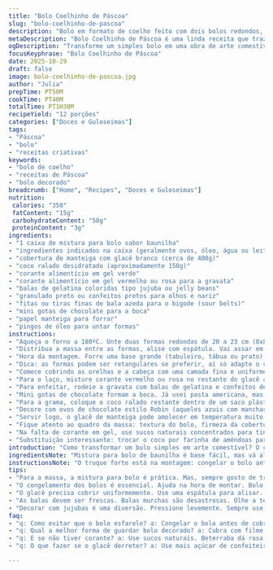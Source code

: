 ```yaml
---
title: "Bolo Coelhinho de Páscoa"
slug: "bolo-coelhinho-de-pascoa"
description: "Bolo em formato de coelho feito com dois bolos redondos, cobertura de coco ralado e glacê colorido. Decoração com balas, jujubas e confeitos para criar orelhas, olhos, nariz, laço e bigodes, com grama de coco tingida de verde. Receita com dicas para facilitar a montagem, truques para texturas e opções para substituir ingredientes comuns na Páscoa."
metaDescription: "Bolo Coelhinho de Páscoa é uma linda receita que traz diversão na Páscoa e encanta com texturas e sabores."
ogDescription: "Transforme um simples bolo em uma obra de arte comestível nesta Páscoa com nosso Bolo Coelhinho de Páscoa."
focusKeyphrase: "Bolo Coelhinho de Páscoa"
date: 2025-10-29
draft: false
image: bolo-coelhinho-de-pascoa.jpg
author: "Julia"
prepTime: PT50M
cookTime: PT40M
totalTime: PT1H30M
recipeYield: "12 porções"
categories: ["Doces e Guloseimas"]
tags:
- "Páscoa"
- "bolo"
- "receitas criativas"
keywords:
- "bolo de coelho"
- "receitas de Páscoa"
- "bolo decorado"
breadcrumb: ["Home", "Recipes", "Doces e Guloseimas"]
nutrition: 
 calories: "350"
 fatContent: "15g"
 carbohydrateContent: "50g"
 proteinContent: "3g"
ingredients:
- "1 caixa de mistura para bolo sabor baunilha"
- "ingredientes indicados na caixa (geralmente ovos, óleo, água ou leite)"
- "cobertura de manteiga com glacê branco (cerca de 400g)"
- "coco ralado desidratado (aproximadamente 150g)"
- "corante alimentício em gel verde"
- "corante alimentício em gel vermelho ou rosa para a gravata"
- "balas de gelatina coloridas tipo jujuba ou jelly beans"
- "granulado preto ou confeitos pretos para olhos e nariz"
- "fitas ou tiras finas de bala azeda para o bigode (sour belts)"
- "mini gotas de chocolate para a boca"
- "papel manteiga para forrar"
- "pingos de óleo para untar formas"
instructions:
- "Aqueça o forno a 180ºC. Unte duas formas redondas de 20 a 23 cm (8x8 ou 9x9 polegadas) com óleo e polvilhe farinha ou use spray antiaderente. Misture o bolo conforme instruções da caixa, mas aproveite e substitua metade da água por leite para textura mais úmida. A massa deve ficar brilhante e escorrer da colher lentamente; se seca demais, não bata demais nem assue por muito tempo, perda de umidade fácil."
- "Distribua a massa entre as formas, alise com espátula. Vai assar em cerca de 35 a 40 minutos; teste com palito, ele deve sair limpo ou com migalhas úmidas. Se queimar nas bordas, forno muito quente ou forma muito fina. Tire do forno, espere 10 minutos antes de desinformar para não quebrar, depois transfira para grade de resfriamento até ficar completamente frio – área seca e firme ao toque."
- "Hora da montagem. Forre uma base grande (tabuleiro, tábua ou prato) com papel manteiga para facilitar limpeza e fixação. Coloque um dos bolos no centro, será a cabeça do coelho. Corte do outro bolo duas orelhas convexas, tipo meia-lua grossa, e uma base em formato côncavo para o laço abaixo da cabeça. Não se esqueça de aproveitar as sobras para experimentar a massa, nunca ocioso."
- "Dica: as formas podem ser retangulares se preferir, aí só adapte o corte. Congelar o bolo 30 minutos (pode ser 35) ajuda a tirar firmes, além de segurar a cobertura e facilitar cortes. Se não congelar, o bolo vai esfarelar mais e ficar difícil modelar."
- "Comece cobrindo as orelhas e a cabeça com uma camada fina e uniforme de glacê. Use uma espátula para suavizar, sente a textura — não muito grossa, senão perde formato. Depois, polvilhe o coco ralado imediatamente. Ele vai grudar na cobertura fresca, criando textura fofa. Esse é o charme doce com crocância e aroma fresco de coco. Se quiser variar, use raspas de chocolate branco no lugar do coco; cria um efeito diferente, só cuidado que derrete mais rápido."
- "Para o laço, misture corante vermelho ou rosa no restante do glacê até ficar homogêneo. Pincele ou espalhe essa cobertura colorida na peça do laço. A cor vira ponto focal; não economize camada, mas não deixe escorrer. Use cores fortes para contraste; já tentei laranja e flopou no visual."
- "Para enfeitar, rodeie a gravata com balas de gelatina e confeitos de sua escolha. Use jujubas rosas para as orelhas — pressione gentilmente para fixar sem rasgar o bolo. No nariz e olhos, coloque jujubas pretas (ou até mini azeitonas em conserva para versão salgada). As tiras finas de bala azeda imitam bigodes, destacam delicadamente; corte com tesoura para evitar pedaços grandes que quebram a estética."
- "Mini gotas de chocolate formam a boca. Já usei pasta americana, mas as gotas têm sabor mais natural e textura mastigável, melhor para crianças que querem brincar de montar a carinha."
- "Para a grama, coloque o coco ralado restante dentro de um saco plástico com algumas gotas de corante verde. Feche o saco e agite até o coco ficar bem tingido. Polvilhe essa ‘grama’ ao redor do coelho para dar vida e frescor visual, parece jardim de Páscoa. Quer inovar? Misture coco tingido com raspas de limão siciliano para aroma cítrico e sabor ativo."
- "Decore com ovos de chocolate estilo Robin (aqueles azuis com manchas) ou mais jujubas. Se faltar tempo ou ingredientes, simples confetes coloridos jogados soltos já criam clima festivo."
- "Servir logo, o glacê de manteiga pode amolecer em temperatura muito quente. Para guardar, cobrir com filme plástico e refrigerar; tirar 20 minutos antes de servir para recuperar textura melhor. Bolo de coco e manteiga dura rápido fora da geladeira, atenção a calor e umidade para não escorrer ou perder formato."
- "Fique atento ao quadro da massa: textura do bolo, firmeza da cobertura, cores vibrantes da decoração. Não siga só relógio; cozinheiro bom controla com olho e tato. Já perdi massa boa demais por seguir tempo e não observar textura."
- "Na falta de corante em gel, use sucos naturais concentrados para tingir o glacê e o coco – beterraba para rosa, espinafre para verde (dá um sabor, cuidado)."
- "Substituição interessante: trocar o coco por farinha de amêndoas para cobertura, textura mais macia, aroma sutil de nozes, combinando bem com chá de camomila na sobremesa pós-pascoa."
introduction: "Como transformar um bolo simples em arte comestível? O coelhinho da Páscoa é mais que figura festiva, é desafio técnico e criativo. Já bolei versões que desmontavam, que tiveram cobertura líquida demais, ou pouca graça. Descobri que congelar a massa ajuda a firmar, que o coco ralado por cima pega o glacê antes que ele escorra, dá textura e cheirinho de verão. A escolha do corante faz toda diferença para a vivacidade no laço. Uma decoração feita com balas velhas pode arruinar o rosto do coelho; por isso, use jujubas frescas, que amarram o açúcar com brilho. E sempre mantenha a essência do simples: bolo fofinho e gostoso, nuvem de coco, toque doce sem exagerar, alegria para os olhos."
ingredientsNote: "Mistura para bolo de baunilha é base fácil, mas vá além substituindo metade da água por leite para umedecer. Manteiga na cobertura com glacê apresenta mais sabor que margarina, mesmo que custe um pouco mais. O coco fresco ralado seria superior para textura e umidade, mas desidratado funciona e é mais prático. Corantes em gel são menos líquido e mais intensos, se usar líquido ajuste a quantidade na cobertura para não perder consistência e espalhabilidade. Balas: frescor é essencial para manter a forma e evitar que amoleçam na umidade do bolo; balas velhas quebram o visual, prefira coloridas, brilhantes, pequenas e firmes. São detalhes que fazem diferença e são ignorados por amadores ou pressa."
instructionsNote: "O truque forte está na montagem: congelar o bolo antes de cobrir para facilitar corte e fixação da cobertura. Massa quente esfarela, quente demais perde estrutura. Aplicar o glacê logo após retirar do freezer ajuda o coco a grudar, é o segredo visual e de textura que mistura crocância e cremosidade. Na camada de glacê do laço, interpolar corante aos poucos para saturação uniforme evita manchas. Na decoração, cuidado com o posicionamento; pressão leve para não afundar nem escorrer cobertura. Agitar o coco com corante no saco utilizado é prática eficiente para tingir e economizar bagunça. Essas dicas sempre melhoraram resultados em minha cozinha. Siga-los evita bolos desmontando ou visual amador."
tips:
- "Para a massa, a mistura para bolo é prática. Mas, sempre gosto de trocar metade da água por leite. Fica mais úmido. Combinação ideal."
- "O congelamento dos bolos é essencial. Ajuda na hora de montar. Bolo firme, não esfarela. Já tive problemas quando pulei essa etapa."
- "O glacê precisa cobrir uniformemente. Use uma espátula para alisar. Não deixe muito grosso. O coco gruda fácil na cobertura fresca, então vai rápido."
- "As balas devem ser frescas. Balas murchas são desastrosas. Olhe a textura, cores vibrantes. Isso faz diferença na apresentação."
- "Decorar com jujubas é uma diversão. Pressione levemente. Sempre use as que estão firmes. Minimiza riscos de quebrar o bolo."
faq:
- "q: Como evitar que o bolo esfarele? a: Congelar o bolo antes de cobrir ajuda muito. Bolo quente é frágil. Lide com isso."
- "q: Qual a melhor forma de guardar bolo decorado? a: Cubra com filme plástico. Refrigerar é a chave. Retire antes de servir."
- "q: E se não tiver corante? a: Use sucos naturais. Beterraba dá rosa. Espinafre, verde. Cuidado com o sabor extra, pode ser esquisito."
- "q: O que fazer se o glacê derreter? a: Use mais açúcar de confeiteiro. Agora, refroida na geladeira por pouco tempo se precisar de firmeza."

---
```

